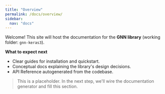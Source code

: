 ```yaml
---
title: "Overview"
permalink: /docs/overview/
sidebar:
  nav: "docs"
---
```


Welcome! This site will host the documentation for the **GNN library** (working folder: `gnn-keras3`).

**What to expect next**
- Clear guides for installation and quickstart.
- Conceptual docs explaining the library's design decisions.
- API Reference autogenerated from the codebase.

> This is a placeholder. In the next step, we'll wire the documentation generator and fill this section.
